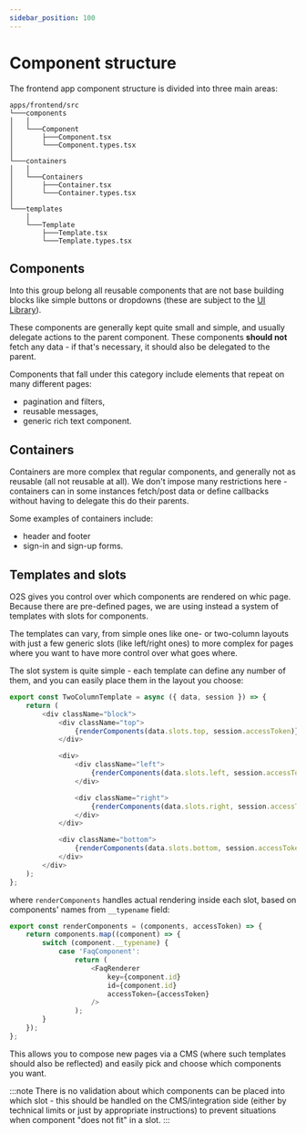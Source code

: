 ```yaml
---
sidebar_position: 100
---
```


# Component structure

The frontend app component structure is divided into three main areas:

```
apps/frontend/src
└───components
│   │
│   └───Component
│       ├───Component.tsx
│       └───Component.types.tsx
│
└───containers
│   │
│   └───Containers
│       ├───Container.tsx
│       └───Container.types.tsx
│
└───templates
    │
    └───Template
        ├───Template.tsx
        └───Template.types.tsx
```

## Components

Into this group belong all reusable components that are not base building blocks like simple buttons or dropdowns (these are subject to the [UI Library](../ui-library)).

These components are generally kept quite small and simple, and usually delegate actions to the parent component. These components **should not** fetch any data - if that's necessary, it should also be delegated to the parent.

Components that fall under this category include elements that repeat on many different pages:

- pagination and filters,
- reusable messages,
- generic rich text component.

## Containers

Containers are more complex that regular components, and generally not as reusable (all not reusable at all). We don't impose many restrictions here - containers can in some instances fetch/post data or define callbacks without having to delegate this do their parents.

Some examples of containers include:

- header and footer
- sign-in and sign-up forms.

## Templates and slots

O2S gives you control over which components are rendered on whic page. Because there are pre-defined pages, we are using instead a system of templates with slots for components.

The templates can vary, from simple ones like one- or two-column layouts with just a few generic slots (like left/right ones) to more complex for pages where you want to have more control over what goes where.

The slot system is quite simple - each template can define any number of them, and you can easily place them in the layout you choose:

```typescript jsx
export const TwoColumnTemplate = async ({ data, session }) => {
    return (
        <div className="block">
            <div className="top">
                {renderComponents(data.slots.top, session.accessToken)}
            </div>

            <div>
                <div className="left">
                    {renderComponents(data.slots.left, session.accessToken)}
                </div>

                <div className="right">
                    {renderComponents(data.slots.right, session.accessToken)}
                </div>
            </div>

            <div className="bottom">
                {renderComponents(data.slots.bottom, session.accessToken)}
            </div>
        </div>
    );
};
```

where `renderComponents` handles actual rendering inside each slot, based on components' names from `__typename` field:

```typescript jsx
export const renderComponents = (components, accessToken) => {
    return components.map((component) => {
        switch (component.__typename) {
            case 'FaqComponent':
                return (
                    <FaqRenderer
                        key={component.id}
                        id={component.id}
                        accessToken={accessToken}
                    />
                );
        }
    });
};
```

This allows you to compose new pages via a CMS (where such templates should also be reflected) and easily pick and choose which components you want.

:::note
There is no validation about which components can be placed into which slot - this should be handled on the CMS/integration side (either by technical limits or just by appropriate instructions) to prevent situations when component "does not fit" in a slot.
:::
